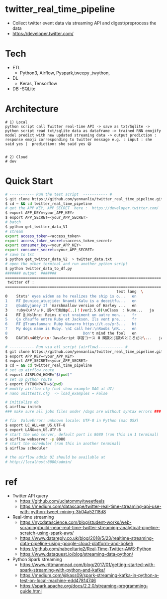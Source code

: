 # twitter_real_time_pipeline

* Collect twitter event data via streaming API and digest/preprocess the data 
* https://developer.twitter.com/

# Tech
* ETL 
	- Python3, Airflow, Pyspark,tweepy ,twython, 
* DL 
	- Keras, Tensorflow 
* DB
	-SQLite  

# Architecture
``` 
# 1) Local 
python script call Twitter real-time API -> save as txt/Sqlite -> python script read txt/sqlite data as dataframe -> trained RNN emojify model predict with new updated streaming data -> output prediction : response emoji corresponding to twitter message e.g. : input : she said yes |  prediction: she said yes 😄


# 2) Cloud 
# dev 

```


# Quick Start

```bash 
# ----------- Run the test script  ----------- # 
$ git clone https://github.com/yennanliu/twitter_real_time_pipeline.git
$ cd ~ && cd twitter_real_time_pipeline
# get the APP_KEY, APP_SECRET  here :  https://developer.twitter.com/
$ export APP_KEY=<your_APP_KEY> 
$ export APP_SECRET=<your_APP_SECRET>
# batch 
$ python get_twitter_data_V1
# stream 
export access_token=<access_token> 
export access_token_secret=<access_token_secret> 
export consumer_key=<your_APP_KEY>  
export consumer_secret=<your_APP_SECRET>
# save to txt 
$ python get_twitter_data_V2  > twitter_data.txt 
# open the other terminal and run another python script 
$ python twitter_data_to_df.py
####### output  #######
======================================================================
 twitter df : 
======================================================================
                                                  text lang  \
0    Stets' eyes widen as he realizes the ship is o...   en   
1    RT @eunice_atuejide: Nnamdi Kalu is a deceitfu...   en   
2    @bubbyjaney If 'marshmallow version of Harley ...   en   
3    rubyのメソッド、調べて勉強φ(..)！(ver2.5.0)\nClass  : Nume...   ja   
4    RT @_Nslhnc: Reims c'est vraiment un autre mon...   fr   
5    Ça chauffe entre Ruby et Jackson. Ils vont pre...   fr   
6    RT @Transfanman: Ruby Navarro https://t.co/yr3...   ht   
7    My dogs name is Ruby. \nI call her:\nRoobs \nR...   en   
8                                  Don't mind the fool   en   
9    DAY10\n40分\n\n・JavaScript 学習コース Ⅲ 関数と引数のところだけ\...   ja   


``` 

```bash 
# ----------- Run via etl script (airflow)----------- # 
$ git clone https://github.com/yennanliu/twitter_real_time_pipeline.git
$ export APP_KEY=<your_APP_KEY> 
$ export APP_SECRET=<your_APP_SECRET>
$ cd ~ && cd twitter_real_time_pipeline
# set up airflow route 
$ export AIRFLOW_HOME="$(pwd)"
# set up python route 
$ export PYTHONPATH=$(pwd) 
# modify airflow cfg (not show example DAG at UI)
# nano unittests.cfg  -> load_examples = False 

# initialize db 
$ airflow initdb
### make sure all jobs files under /dags are without syntax errors ### 

# fix  ValueError: unknown locale: UTF-8 in Python (mac OSX)
$ export LC_ALL=en_US.UTF-8
$ export LANG=en_US.UTF-8
# start the web server, default port is 8080 (run this in 1 terminal)
$ airflow webserver -p 8080
# start the scheduler (run this in another terminal)
$ airflow scheduler

# the airflow admin UI should be available at 
# http://localhost:8080/admin/

```


# ref 
- Twitter API query 
	* https://github.com/uclatommy/tweetfeels
	* https://medium.com/datascape/twitter-real-time-streaming-api-use-with-python-tweet-mining-3b04a52f18d8
- Real-time streaming 
	* https://nycdatascience.com/blog/student-works/web-scraping/build-near-real-time-twitter-streaming-analytical-pipeline-scratch-using-spark-aws/
	* https://www.datareply.co.uk/blog/2018/5/23/realtime-streaming-data-pipeline-using-google-cloud-platform-and-bokeh
	* https://github.com/nabeeltariq2/Real-Time-Twitter-AWS-Python
	* https://www.dataquest.io/blog/streaming-data-python/
- Python Spark streaming 
	* https://www.rittmanmead.com/blog/2017/01/getting-started-with-spark-streaming-with-python-and-kafka/
	* https://medium.com/@kass09/spark-streaming-kafka-in-python-a-test-on-local-machine-edd47814746
	* https://spark.apache.org/docs/2.2.0/streaming-programming-guide.html














